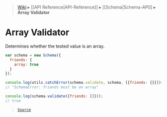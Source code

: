 > [Wiki](Home) ▸ [[API Reference|API-Reference]] ▸ [[Schema|Schema-API]] ▸ **Array Validator**

# Array Validator

Determines whether the tested value is an array.

```javascript
var schema = new Schema({
  friends: {
    array: true
  }
});

console.log(utils.catchError(schema.validate, schema, [{friends: {}}])+'');
// "SchemaError: friends must be an array"

console.log(schema.validate({friends: []}));
// true
```

> [`Source`](/Neft-io/neft/blob/11ce61113abf36cfee4cca0e72112ab5bff468a7/src/schema/validators/array.litcoffee#array-validator)

